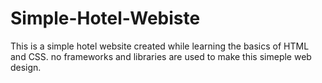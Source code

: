 # Simple-Hotel-Webiste

This is a simple hotel website created while learning the basics of HTML and CSS.
no frameworks and libraries are used to make this simeple web design.
